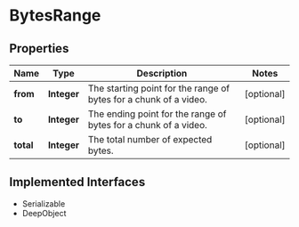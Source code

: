 

# BytesRange

## Properties

Name | Type | Description | Notes
------------ | ------------- | ------------- | -------------
**from** | **Integer** | The starting point for the range of bytes for a chunk of a video. |  [optional]
**to** | **Integer** | The ending point for the range of bytes for a chunk of a video. |  [optional]
**total** | **Integer** | The total number of expected bytes. |  [optional]


## Implemented Interfaces

* Serializable
* DeepObject


